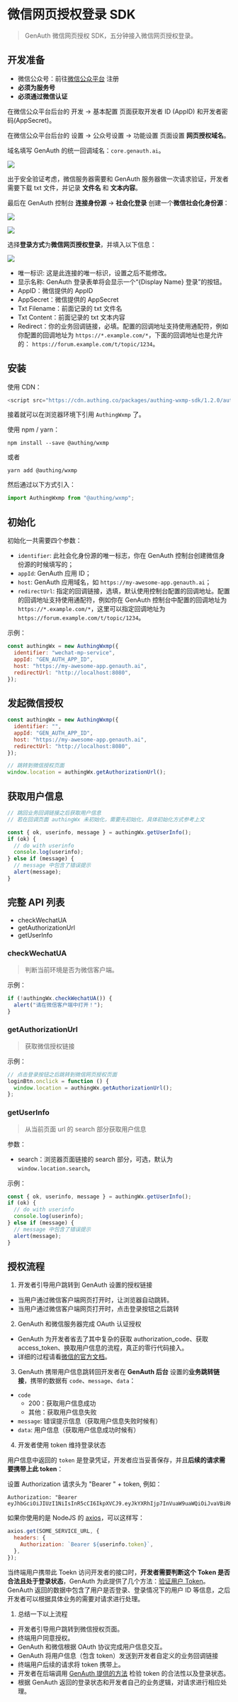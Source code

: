 # 微信网页授权登录 SDK

> GenAuth 微信网页授权 SDK，五分钟接入微信网页授权登录。

## 开发准备

- 微信公众号：前往[微信公众平台](https://mp.weixin.qq.com/) 注册
- **必须为服务号**
- **必须通过微信认证**

在微信公众平台后台的 开发 -> 基本配置 页面获取开发者 ID (AppID) 和开发者密码(AppSecret)。

在微信公众平台后台的 设置 -> 公众号设置 -> 功能设置 页面设置 **网页授权域名**。

域名填写 GenAuth 的统一回调域名：`core.genauth.ai`。

![](./images/mpverify.jpg)

出于安全验证考虑，微信服务器需要和 GenAuth 服务器做一次请求验证，开发者需要下载 txt 文件，并记录 **文件名** 和 **文本内容**。

最后在 GenAuth 控制台 **连接身份源** -> **社会化登录** 创建一个**微信社会化身份源**：

![](./images/wechatmp2.png)

![](./images/wechatmp3.png)

选择**登录方式**为**微信网页授权登录**，并填入以下信息：

![](./images/wechatmp4.png)

- 唯一标识: 这是此连接的唯一标识，设置之后不能修改。
- 显示名称: GenAuth 登录表单将会显示一个“{Display Name} 登录”的按钮。
- AppID：微信提供的 AppID
- AppSecret：微信提供的 AppSecret
- Txt Filename：前面记录的 txt 文件名
- Txt Content：前面记录的 txt 文本内容
- Redirect：你的业务回调链接，必填。配置的回调地址支持使用通配符，例如你配置的回调地址为 `https://*.example.com/*`，下面的回调地址也是允许的： `https://forum.example.com/t/topic/1234`。

## 安装

使用 CDN：

```javascript
<script src="https://cdn.authing.co/packages/authing-wxmp-sdk/1.2.0/authing-wxmp-sdk.min.js"></script>
```

接着就可以在浏览器环境下引用 `AuthingWxmp` 了。

使用 npm / yarn：

```
npm install --save @authing/wxmp
```

或者

```
yarn add @authing/wxmp
```

然后通过以下方式引入：

```javascript
import AuthingWxmp from "@authing/wxmp";
```

## 初始化

初始化一共需要四个参数：

- `identifier`: 此社会化身份源的唯一标志，你在 GenAuth 控制台创建微信身份源的时候填写的；
- `appId`: GenAuth 应用 ID；
- `host`: GenAuth 应用域名，如 `https://my-awesome-app.genauth.ai`；
- `redirectUrl`: 指定的回调链接，选填，默认使用控制台配置的回调地址。配置的回调地址支持使用通配符，例如你在 GenAuth 控制台中配置的回调地址为 `https://*.example.com/*`，这里可以指定回调地址为 `https://forum.example.com/t/topic/1234`。

示例：

```javascript
const authingWx = new AuthingWxmp({
  identifier: "wechat-mp-service",
  appId: "GEN_AUTH_APP_ID",
  host: "https://my-awesome-app.genauth.ai",
  redirectUrl: "http://localhost:8080",
});
```

## 发起微信授权

```javascript
const authingWx = new AuthingWxmp({
  identifier: "",
  appId: "GEN_AUTH_APP_ID",
  host: "https://my-awesome-app.genauth.ai",
  redirectUrl: "http://localhost:8080",
});

// 跳转到微信授权页面
window.location = authingWx.getAuthorizationUrl();
```

## 获取用户信息

```javascript
// 跳回业务回调链接之后获取用户信息
// 若在回调页面 authingWx 未初始化，需要先初始化，具体初始化方式参考上文

const { ok, userinfo, message } = authingWx.getUserInfo();
if (ok) {
  // do with userinfo
  console.log(userinfo);
} else if (message) {
  // message 中包含了错误提示
  alert(message);
}
```

## 完整 API 列表

- checkWechatUA
- getAuthorizationUrl
- getUserInfo

### checkWechatUA

> 判断当前环境是否为微信客户端。

示例：

```javascript
if (!authingWx.checkWechatUA()) {
  alert("请在微信客户端中打开！");
}
```

### getAuthorizationUrl

> 获取微信授权链接

示例：

```javascript
// 点击登录按钮之后跳转到微信网页授权页面
loginBtn.onclick = function () {
  window.location = authingWx.getAuthorizationUrl();
};
```

### getUserInfo

> 从当前页面 url 的 search 部分获取用户信息

参数：

- search：浏览器页面链接的 search 部分，可选，默认为 `window.location.search`。

示例：

```javascript
const { ok, userinfo, message } = authingWx.getUserInfo();
if (ok) {
  // do with userinfo
  console.log(userinfo);
} else if (message) {
  // message 中包含了错误提示
  alert(message);
}
```

## 授权流程

1. 开发者引导用户跳转到 GenAuth 设置的授权链接

- 当用户通过微信客户端网页打开时，让浏览器自动跳转。
- 当用户通过微信客户端网页打开时，点击登录按钮之后跳转

2. GenAuth 和微信服务器完成 OAuth 认证授权

- GenAuth 为开发者省去了其中复杂的获取 authorization_code、获取 access_token、换取用户信息的流程，真正的零行代码接入。
- 详细的过程请看[微信的官方文档](https://developers.weixin.qq.com/doc/offiaccount/OA_Web_Apps/Wechat_webpage_authorization.html)。

3. GenAuth 携带用户信息跳转回开发者在 **GenAuth 后台** 设置的**业务跳转链接**，携带的数据有 `code`、`message`、`data`：

- `code`
  - 200：获取用户信息成功
  - 其他：获取用户信息失败
- `message`: 错误提示信息（获取用户信息失败时候有）
- `data`: 用户信息（获取用户信息成功时候有）

4. 开发者使用 token 维持登录状态

用户信息中返回的 `token` 是登录凭证，开发者应当妥善保存，并且**后续的请求需要携带上此 token**：

设置 Authorization 请求头为 "Bearer " + token, 例如：

```
Authorization: "Bearer eyJhbGciOiJIUzI1NiIsInR5cCI6IkpXVCJ9.eyJkYXRhIjp7InVuaW9uaWQiOiJvaVBiRHVHNFM3bXNyS0hQS0RjOE1FQ1NlOGpNIiwiaWQiOiI1ZGMxMGJjYjZmOTRjMTc4YzZmZmZmYjkiLCJjbGllbnRJZCI6IjVkYTdlZGFiNTAzOTZjMWFkOTYyMzc4YSJ9LCJpYXQiOjE1NzI5NTY0MjUsImV4cCI6MTU3NDI1MjQyNX0.OTgl72WZS8So3R5DbWCJ7I_Bd0LaZa4S0TAVMg9qaYQ"
```

如果你使用的是 NodeJS 的 [axios](https://github.com/axios/axios)，可以这样写：

```javascript
axios.get(SOME_SERVICE_URL, {
  headers: {
    Authorization: `Bearer ${userinfo.token}`,
  },
});
```

当终端用户携带此 Toekn 访问开发者的接口时，**开发者需要判断这个 Token 是否合法且处于登录状态**，GenAuth 为此提供了几个方法：[验证用户 Token](https://docs.genauth.ai/guides/faqs/how-to-validate-user-token.html)。GenAuth 返回的数据中包含了用户是否登录、登录情况下的用户 ID 等信息，之后开发者可以根据具体业务的需要对请求进行处理。

1. 总结一下以上流程

- 开发者引导用户跳转到微信授权页面。
- 终端用户同意授权。
- GenAuth 和微信根据 OAuth 协议完成用户信息交互。
- GenAuth 将用户信息（包含 token）发送到开发者自定义的业务回调链接
- 终端用户后续的请求将 token 携带上。
- 开发者在后端调用 [GenAuth 提供的方法](https://docs.genauth.ai/guides/faqs/how-to-validate-user-token.html) 检验 token 的合法性以及登录状态。
- 根据 GenAuth 返回的登录状态和开发者自己的业务逻辑，对请求进行相应处理。
